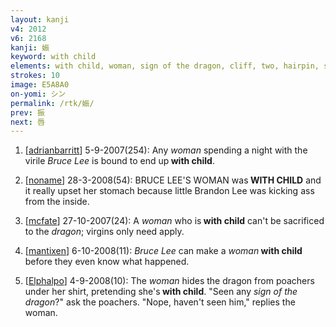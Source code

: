 ```yaml
---
layout: kanji
v4: 2012
v6: 2168
kanji: 娠
keyword: with child
elements: with child, woman, sign of the dragon, cliff, two, hairpin, safety-pin
strokes: 10
image: E5A8A0
on-yomi: シン
permalink: /rtk/娠/
prev: 振
next: 唇
---
```


1) [<a href="http://kanji.koohii.com/profile/adrianbarritt">adrianbarritt</a>] 5-9-2007(254): Any <em>woman</em> spending a night with the virile <em>Bruce Lee</em> is bound to end up<strong> with child</strong>.

2) [<a href="http://kanji.koohii.com/profile/noname">noname</a>] 28-3-2008(54): BRUCE LEE&#039;S WOMAN was<strong> WITH CHILD</strong> and it really upset her stomach because little Brandon Lee was kicking ass from the inside.

3) [<a href="http://kanji.koohii.com/profile/mcfate">mcfate</a>] 27-10-2007(24): A <em>woman</em> who is<strong> with child</strong> can&#039;t be sacrificed to the <em>dragon</em>; virgins only need apply.

4) [<a href="http://kanji.koohii.com/profile/mantixen">mantixen</a>] 6-10-2008(11): <em>Bruce Lee</em> can make a <em>woman</em><strong> with child</strong> before they even know what happened.

5) [<a href="http://kanji.koohii.com/profile/Elphalpo">Elphalpo</a>] 4-9-2008(10): The <em>woman</em> hides the dragon from poachers under her shirt, pretending she&#039;s<strong> with child</strong>. &quot;Seen any <em>sign of the dragon</em>?&quot; ask the poachers. &quot;Nope, haven&#039;t seen him,&quot; replies the woman.

